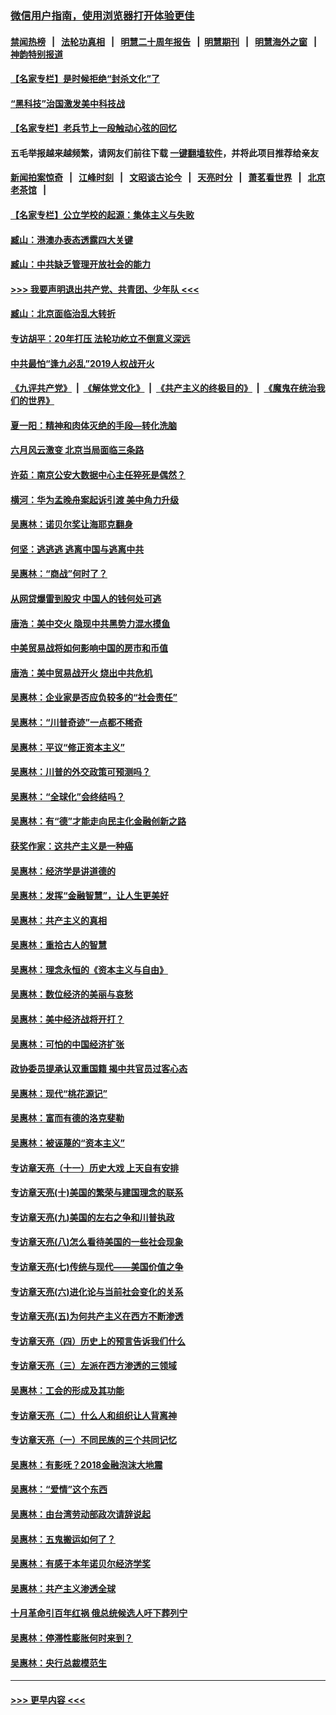 ### [微信用户指南，使用浏览器打开体验更佳](https://github.com/gfw-breaker/banned-news1/blob/master/indexes/wechat-guide.md?t=0)
#### [禁闻热榜](热点新闻.md?t=0)  &nbsp;&nbsp;|&nbsp;&nbsp; [法轮功真相](https://github.com/gfw-breaker/truth/blob/master/README.md?t=0) &nbsp;&nbsp;|&nbsp;&nbsp; [明慧二十周年报告](https://github.com/gfw-breaker/mh-reports/blob/master/README.md?t=0) &nbsp;&nbsp;|&nbsp;&nbsp;[明慧期刊](https://github.com/gfw-breaker/mh-qikan) &nbsp;&nbsp;|&nbsp;&nbsp; [明慧海外之窗](https://github.com/gfw-breaker/mh-news/blob/master/README.md?t=0) &nbsp;&nbsp;|&nbsp;&nbsp; [神韵特别报道](https://github.com/gfw-breaker/mh-news/blob/master/shenyun.md?t=0)
#### [【名家专栏】是时候拒绝“封杀文化”了](../pages/nsc423/n11814093.md?t=02160933) 
#### [“黑科技”治国激发美中科技战](../pages/nsc423/n11638056.md?t=02160933) 
#### [【名家专栏】老兵节上一段触动心弦的回忆](../pages/nsc423/n11646016.md?t=02160933) 
#### 五毛举报越来越频繁，请网友们前往下载 [一键翻墙软件](https://github.com/gfw-breaker/ssr-accounts)，并将此项目推荐给亲友
#### [新闻拍案惊奇](https://github.com/gfw-breaker/banned-news1/blob/master/pages/link4.md) &nbsp;&nbsp;|&nbsp;&nbsp; [江峰时刻](https://github.com/gfw-breaker/banned-news1/blob/master/pages/link4.md) &nbsp;&nbsp;|&nbsp;&nbsp; [文昭谈古论今](https://github.com/gfw-breaker/banned-news1/blob/master/pages/link4.md) &nbsp;&nbsp;|&nbsp;&nbsp; [天亮时分](https://github.com/gfw-breaker/banned-news1/blob/master/pages/link4.md) &nbsp;&nbsp;|&nbsp;&nbsp; [萧茗看世界](https://github.com/gfw-breaker/banned-news1/blob/master/pages/link4.md) &nbsp;&nbsp;|&nbsp;&nbsp; [北京老茶馆](https://github.com/gfw-breaker/banned-news1/blob/master/pages/link4.md) &nbsp;&nbsp;|&nbsp;&nbsp; 
#### [【名家专栏】公立学校的起源：集体主义与失败](../pages/nsc423/n11601833.md?t=02160933) 
#### [臧山：港澳办表态透露四大关键](../pages/nsc423/n11421628.md?t=02160933) 
#### [臧山：中共缺乏管理开放社会的能力](../pages/nsc423/n11407457.md?t=02160933) 
#### [>>> 我要声明退出共产党、共青团、少年队 <<<](https://github.com/begood0513/goodnews/blob/master/quit/letter.md) 
#### [臧山：北京面临治乱大转折](../pages/nsc423/n11406895.md?t=02160933) 
#### [专访胡平：20年打压 法轮功屹立不倒意义深远](../pages/nsc423/n11398800.md?t=02160933) 
#### [中共最怕“逢九必乱”2019人权战开火](../pages/nsc423/n11385248.md?t=02160933) 
#### [《九评共产党》](https://github.com/begood0513/9ping.md/blob/master/README.md) &nbsp;|&nbsp; [《解体党文化》](../../../../jtdwh.md/blob/master/README.md)  &nbsp;|&nbsp; [《共产主义的终极目的》](../../../../gczydzjmd.md/blob/master/README.md) &nbsp;|&nbsp; [《魔鬼在统治我们的世界》](../../../../mgztzwmdsj.md/blob/master/README.md) 
#### [夏一阳：精神和肉体灭绝的手段—转化洗脑](../pages/nsc423/n11368250.md?t=02160933) 
#### [六月风云激变 北京当局面临三条路](../pages/nsc423/n11313668.md?t=02160933) 
#### [许茹：南京公安大数据中心主任猝死是偶然？](../pages/nsc423/n11064744.md?t=02160933) 
#### [横河：华为孟晚舟案起诉引渡 美中角力升级](../pages/nsc423/n11027230.md?t=02160933) 
#### [吴惠林：诺贝尔奖让海耶克翻身](../pages/nsc423/n10890049.md?t=02160933) 
#### [何坚：逃逃逃 逃离中国与逃离中共](../pages/nsc423/n10592891.md?t=02160933) 
#### [吴惠林：“商战”何时了？](../pages/nsc423/n10573558.md?t=02160933) 
#### [从网贷爆雷到股灾 中国人的钱何处可逃](../pages/nsc423/n10572800.md?t=02160933) 
#### [唐浩：美中交火 隐现中共黑势力混水摸鱼](../pages/nsc423/n10544040.md?t=02160933) 
#### [中美贸易战将如何影响中国的房市和币值](../pages/nsc423/n10543697.md?t=02160933) 
#### [唐浩：美中贸易战开火 烧出中共危机](../pages/nsc423/n10540126.md?t=02160933) 
#### [吴惠林：企业家是否应负较多的“社会责任”](../pages/nsc423/n10535022.md?t=02160933) 
#### [吴惠林：“川普奇迹”一点都不稀奇](../pages/nsc423/n10512808.md?t=02160933) 
#### [吴惠林：平议“修正资本主义”](../pages/nsc423/n10495724.md?t=02160933) 
#### [吴惠林：川普的外交政策可预测吗？](../pages/nsc423/n10462387.md?t=02160933) 
#### [吴惠林：“全球化”会终结吗？](../pages/nsc423/n10452838.md?t=02160933) 
#### [吴惠林：有“德”才能走向民主化金融创新之路](../pages/nsc423/n10432292.md?t=02160933) 
#### [获奖作家：这共产主义是一种癌](../pages/nsc423/n10431541.md?t=02160933) 
#### [吴惠林：经济学是讲道德的](../pages/nsc423/n10398014.md?t=02160933) 
#### [吴惠林：发挥“金融智慧”，让人生更美好](../pages/nsc423/n10375019.md?t=02160933) 
#### [吴惠林：共产主义的真相](../pages/nsc423/n10351394.md?t=02160933) 
#### [吴惠林：重拾古人的智慧](../pages/nsc423/n10337691.md?t=02160933) 
#### [吴惠林：理念永恒的《资本主义与自由》](../pages/nsc423/n10316274.md?t=02160933) 
#### [吴惠林：数位经济的美丽与哀愁](../pages/nsc423/n10292946.md?t=02160933) 
#### [吴惠林：美中经济战将开打？](../pages/nsc423/n10258825.md?t=02160933) 
#### [吴惠林：可怕的中国经济扩张](../pages/nsc423/n10219147.md?t=02160933) 
#### [政协委员提承认双重国籍 揭中共官员过客心态](../pages/nsc423/n10208809.md?t=02160933) 
#### [吴惠林：现代“桃花源记”](../pages/nsc423/n10185234.md?t=02160933) 
#### [吴惠林：富而有德的洛克斐勒](../pages/nsc423/n10142264.md?t=02160933) 
#### [吴惠林：被诬蔑的“资本主义”](../pages/nsc423/n10124816.md?t=02160933) 
#### [专访章天亮（十一）历史大戏 上天自有安排](../pages/nsc423/n10094905.md?t=02160933) 
#### [专访章天亮(十)美国的繁荣与建国理念的联系](../pages/nsc423/n10094899.md?t=02160933) 
#### [专访章天亮(九)美国的左右之争和川普执政](../pages/nsc423/n10094889.md?t=02160933) 
#### [专访章天亮(八)怎么看待美国的一些社会现象](../pages/nsc423/n10094857.md?t=02160933) 
#### [专访章天亮(七)传统与现代——美国价值之争](../pages/nsc423/n10093140.md?t=02160933) 
#### [专访章天亮(六)进化论与当前社会变化的关系](../pages/nsc423/n10092036.md?t=02160933) 
#### [专访章天亮(五)为何共产主义在西方不断渗透](../pages/nsc423/n10083620.md?t=02160933) 
#### [专访章天亮（四）历史上的预言告诉我们什么](../pages/nsc423/n10083606.md?t=02160933) 
#### [专访章天亮（三）左派在西方渗透的三领域](../pages/nsc423/n10081115.md?t=02160933) 
#### [吴惠林：工会的形成及其功能](../pages/nsc423/n10080633.md?t=02160933) 
#### [专访章天亮（二）什么人和组织让人背离神](../pages/nsc423/n10076637.md?t=02160933) 
#### [专访章天亮（一）不同民族的三个共同记忆](../pages/nsc423/n10074188.md?t=02160933) 
#### [吴惠林：有影呒？2018金融泡沫大地震](../pages/nsc423/n10040534.md?t=02160933) 
#### [吴惠林：“爱情”这个东西](../pages/nsc423/n10019423.md?t=02160933) 
#### [吴惠林：由台湾劳动部政次请辞说起](../pages/nsc423/n9979679.md?t=02160933) 
#### [吴惠林：五鬼搬运如何了？](../pages/nsc423/n9925338.md?t=02160933) 
#### [吴惠林：有感于本年诺贝尔经济学奖](../pages/nsc423/n9871883.md?t=02160933) 
#### [吴惠林：共产主义渗透全球](../pages/nsc423/n9812748.md?t=02160933) 
#### [十月革命引百年红祸 俄总统候选人吁下葬列宁](../pages/nsc423/n9810182.md?t=02160933) 
#### [吴惠林：停滞性膨胀何时来到？](../pages/nsc423/n9764136.md?t=02160933) 
#### [吴惠林：央行总裁模范生](../pages/nsc423/n9728134.md?t=02160933) 

----
#### [ >>> 更早内容 <<< ](../indexes/nsc423-earlier.md)
